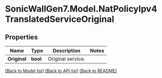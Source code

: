 # SonicWallGen7.Model.NatPolicyIpv4TranslatedServiceOriginal

## Properties

Name | Type | Description | Notes
------------ | ------------- | ------------- | -------------
**Original** | **bool** | Original service. | 

[[Back to Model list]](../README.md#documentation-for-models) [[Back to API list]](../README.md#documentation-for-api-endpoints) [[Back to README]](../README.md)

